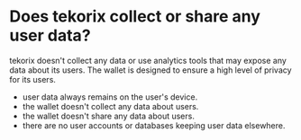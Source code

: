 # Does tekorix collect or share any user data?

tekorix doesn't collect any data or use analytics tools that may expose any data about its users. The wallet is designed to ensure a high level of privacy for its users.

- user data always remains on the user's device.
- the wallet doesn't collect any data about users.
- the wallet doesn't share any data about users.
- there are no user accounts or databases keeping user data elsewhere.

